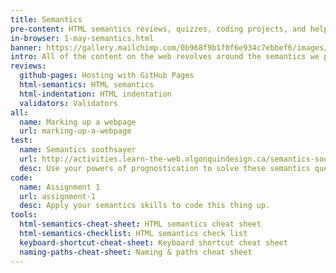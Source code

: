 ```yaml
---
title: Semantics
pre-content: HTML semantics reviews, quizzes, coding projects, and helpful tools.
in-browser: 1-may-semantics.html
banner: https://gallery.mailchimp.com/0b968f9b1f0f6e934c7ebbef6/images/374d2139-704c-46e8-992e-87ddbd4917f9.png
intro: All of the content on the web revolves around the semantics we present in our HTML. They’re important to help people and robots understand our content whether they’re using their eyeballs, a screen reader, or a search ranking algorithm.
reviews:
  github-pages: Hosting with GitHub Pages
  html-semantics: HTML semantics
  html-indentation: HTML indentation
  validators: Validators
all:
  name: Marking up a webpage
  url: marking-up-a-webpage
test:
  name: Semantics soothsayer
  url: http://activities.learn-the-web.algonquindesign.ca/semantics-soothsayer/
  desc: Use your powers of prognostication to solve these semantics questions.
code:
  name: Assignment 1
  url: assignment-1
  desc: Apply your semantics skills to code this thing up.
tools:
  html-semantics-cheat-sheet: HTML semantics cheat sheet
  html-semantics-checklist: HTML semantics check list
  keyboard-shortcut-cheat-sheet: Keyboard shortcut cheat sheet
  naming-paths-cheat-sheet: Naming & paths cheat sheet
---
```

